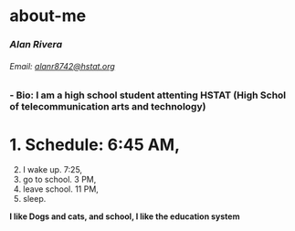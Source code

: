 # about-me
### _Alan Rivera_

###### Email: alanr8742@hstat.org

### - Bio: I am a high school student attenting HSTAT (High Schol of telecommunication arts and technology)

# 1. Schedule: 6:45 AM, 
2. I wake up. 7:25, 
3. go to school. 3 PM, 
4. leave school. 11 PM,
5.  sleep.

 **I like Dogs and cats, and school, I like the education system** 
